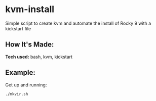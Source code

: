 # kvm-install
Simple script to create kvm and automate the install of Rocky 9 with a kickstart file

## How It's Made:
**Tech used:** bash, kvm, kickstart

## Example:

Get up and running:
```
./mkvir.sh
```

